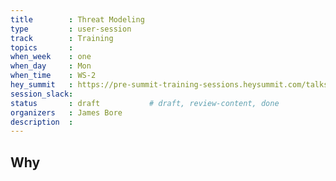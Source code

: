 ```yaml
---
title        : Threat Modeling 
type         : user-session
track        : Training
topics       : 
when_week    : one
when_day     : Mon
when_time    : WS-2
hey_summit   : https://pre-summit-training-sessions.heysummit.com/talks/threat-modeling/
session_slack:
status       : draft           # draft, review-content, done
organizers   : James Bore
description  : 
---
```


## Why

<!--Add intro-->
